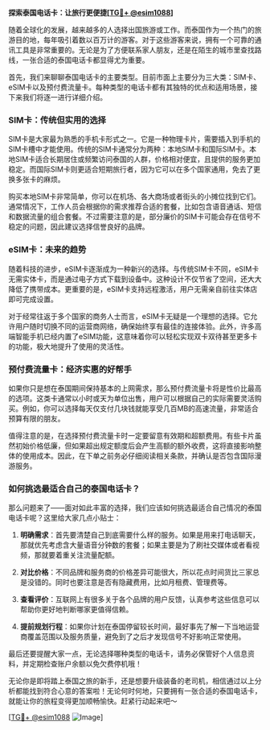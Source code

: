 **探索泰国电话卡：让旅行更便捷[[TG💪+ @esim1088](https://t.me/s/esim1088)]**

随着全球化的发展，越来越多的人选择出国旅游或工作。而泰国作为一个热门的旅游目的地，每年吸引着数以百万计的游客。对于这些游客来说，拥有一个可靠的通讯工具是非常重要的。无论是为了方便联系家人朋友，还是在陌生的城市里查找路线，一张合适的泰国电话卡都显得尤为重要。

首先，我们来聊聊泰国电话卡的主要类型。目前市面上主要分为三大类：SIM卡、eSIM卡以及预付费流量卡。每种类型的电话卡都有其独特的优点和适用场景，接下来我们将逐一进行详细介绍。

### SIM卡：传统但实用的选择

SIM卡是大家最为熟悉的手机卡形式之一。它是一种物理卡片，需要插入到手机的SIM卡槽中才能使用。传统的SIM卡通常分为两种：本地SIM卡和国际SIM卡。本地SIM卡适合长期居住或频繁访问泰国的人群，价格相对便宜，且提供的服务更加稳定。而国际SIM卡则更适合短期旅行者，因为它可以在多个国家通用，免去了更换多张卡的麻烦。

购买本地SIM卡非常简单，你可以在机场、各大商场或者街头的小摊位找到它们。通常情况下，工作人员会根据你的需求推荐合适的套餐，比如包含语音通话、短信和数据流量的组合套餐。不过需要注意的是，部分廉价的SIM卡可能会存在信号不稳定的问题，因此建议选择信誉良好的品牌。

### eSIM卡：未来的趋势

随着科技的进步，eSIM卡逐渐成为一种新兴的选择。与传统SIM卡不同，eSIM卡无需实体卡，而是通过电子方式下载到设备中。这种设计不仅节省了空间，还大大降低了携带成本。更重要的是，eSIM卡支持远程激活，用户无需亲自前往实体店即可完成设置。

对于经常往返于多个国家的商务人士而言，eSIM卡无疑是一个理想的选择。它允许用户随时切换不同的运营商网络，确保始终享有最佳的连接体验。此外，许多高端智能手机已经内置了eSIM功能，这意味着你可以轻松实现双卡双待甚至更多卡的功能，极大地提升了使用的灵活性。

### 预付费流量卡：经济实惠的好帮手

如果你只是想在泰国期间保持基本的上网需求，那么预付费流量卡将是性价比最高的选项。这类卡通常以小时或天为单位出售，用户可以根据自己的实际需要灵活购买。例如，你可以选择每天仅支付几块钱就能享受几百MB的高速流量，非常适合预算有限的朋友。

值得注意的是，在选择预付费流量卡时一定要留意有效期和超额费用。有些卡片虽然初始价格低廉，但如果超出规定额度后会产生高额的额外收费，这将直接影响整体的使用成本。因此，在下单之前务必仔细阅读相关条款，并确认是否包含国际漫游服务。

### 如何挑选最适合自己的泰国电话卡？

那么问题来了——面对如此丰富的选择，我们应该如何挑选最适合自己情况的泰国电话卡呢？这里给大家几点小贴士：

1. **明确需求**：首先要清楚自己到底需要什么样的服务。如果是用来打电话聊天，那就优先考虑含大量语音分钟数的套餐；如果主要是为了刷社交媒体或者看视频，那就要着重关注流量配额。
   
2. **对比价格**：不同品牌和服务商的价格差异可能很大，所以花点时间货比三家总是没错的。同时也要注意是否有隐藏费用，比如月租费、管理费等。

3. **查看评价**：互联网上有很多关于各个品牌的用户反馈，认真参考这些信息可以帮助你更好地判断哪家更值得信赖。

4. **提前规划行程**：如果你计划在泰国停留较长时间，最好事先了解一下当地运营商覆盖范围以及服务质量，避免到了之后才发现信号不好影响正常使用。

最后还要提醒大家一点，无论选择哪种类型的电话卡，请务必保管好个人信息资料，并定期检查账户余额以免欠费停机哦！

无论你是即将踏上泰国之旅的新手，还是想要升级装备的老司机，相信通过以上分析都能找到符合心意的答案啦！无论何时何地，只要拥有一张合适的泰国电话卡，就能让你的旅程变得更加顺畅愉快。赶紧行动起来吧～

[[TG💪+ @esim1088](https://t.me/s/esim1088) ![Image](https://i.postimg.cc/4NQfJmqS/Snipaste-2025-05-13-00-14-12.png)]